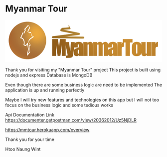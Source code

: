# Myanmar Tour

![](static/img/logo-long-text-white-highlight.png)

Thank you for visiting my "Myanmar Tour" project
This project is built using nodejs and express
Database is MongoDB

Even though there are some business logic are need to be implemented
The application is up and running perfectly

Maybe I will try new features and technologies on this app
but I will not too focus on the business logic and some tedious works

Api Documentation Link
https://documenter.getpostman.com/view/20362012/Uz5NjDLR

https://mmtour.herokuapp.com/overview

Thank you for your time

Htoo Naung Wint
